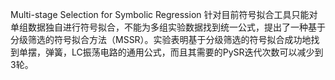 Multi-stage Selection for Symbolic Regression
针对目前符号拟合工具只能对单组数据独自进行符号拟合，不能为多组实验数据找到统一公式，提出了一种基于分级筛选的符号拟合方法（MSSR）。实验表明基于分级筛选的符号拟合成功地找到单摆，弹簧，LC振荡电路的通用公式，而且其需要的PySR迭代次数可以减少到3轮。
